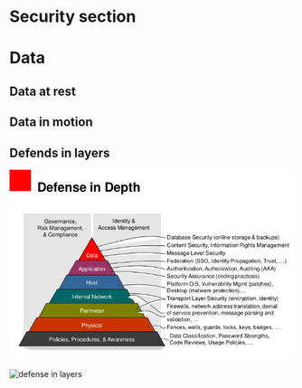 # Security section


# Data

## Data at rest

[Data at rest]: (data-at-rest.md)

## Data in motion 


## Defends in layers
![defense in layers](defense-in-layers.jpg)

![defense in layers](..defense-in-layers-icons.png)

